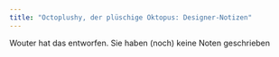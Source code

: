 ```yaml
---
title: "Octoplushy, der plüschige Oktopus: Designer-Notizen"
---
```


<Fixme>Wouter hat das entworfen. Sie haben (noch) keine Noten geschrieben</Fixme>
